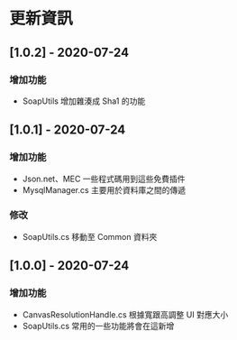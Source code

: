 # 更新資訊

## [1.0.2] - 2020-07-24
### 增加功能

- SoapUtils 增加雜湊成 Sha1 的功能

## [1.0.1] - 2020-07-24
### 增加功能

- Json.net、MEC 一些程式碼用到這些免費插件
- MysqlManager.cs 主要用於資料庫之間的傳遞

### 修改

- SoapUtils.cs 移動至 Common 資料夾

## [1.0.0] - 2020-07-24
### 增加功能

- CanvasResolutionHandle.cs 根據寬跟高調整 UI 對應大小
- SoapUtils.cs 常用的一些功能將會在這新增